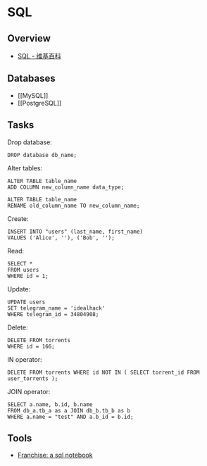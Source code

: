 # SQL

## Overview

- [SQL - 维基百科](https://zh.wikipedia.org/wiki/SQL)

## Databases

- [[MySQL]]
- [[PostgreSQL]]

## Tasks

Drop database:

    DROP database db_name;

Alter tables:

    ALTER TABLE table_name
    ADD COLUMN new_column_name data_type;
    
    ALTER TABLE table_name
    RENAME old_column_name TO new_column_name;

Create:

    INSERT INTO "users" (last_name, first_name)
    VALUES ('Alice', ''), ('Bob', '');

Read:

    SELECT *
    FROM users
    WHERE id = 1;

Update:

    UPDATE users
    SET telegram_name = 'idealhack'
    WHERE telegram_id = 34804908;

Delete:

    DELETE FROM torrents
    WHERE id = 166;

IN operator:

    DELETE FROM torrents WHERE id NOT IN ( SELECT torrent_id FROM user_torrents );

JOIN operator:

    SELECT a.name, b.id, b.name
    FROM db_a.tb_a as a JOIN db_b.tb_b as b
    WHERE a.name = "test" AND a.b_id = b.id;

## Tools

- [Franchise: a sql notebook](https://franchise.cloud/)

